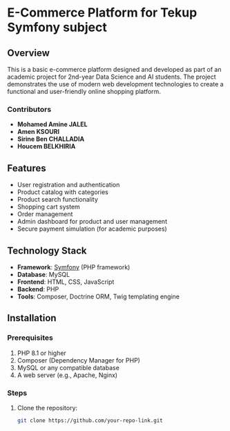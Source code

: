 # E-Commerce Platform for Tekup Symfony subject

## Overview
This is a basic e-commerce platform designed and developed as part of an academic project for 2nd-year Data Science and AI students. The project demonstrates the use of modern web development technologies to create a functional and user-friendly online shopping platform.

### Contributors
- **Mohamed Amine JALEL**  
- **Amen KSOURI**  
- **Sirine Ben CHALLADIA**  
- **Houcem BELKHIRIA** 

## Features
- User registration and authentication
- Product catalog with categories
- Product search functionality
- Shopping cart system
- Order management
- Admin dashboard for product and user management
- Secure payment simulation (for academic purposes)

## Technology Stack
- **Framework**: [Symfony](https://symfony.com/) (PHP framework)
- **Database**: MySQL
- **Frontend**: HTML, CSS, JavaScript
- **Backend**: PHP
- **Tools**: Composer, Doctrine ORM, Twig templating engine

## Installation
### Prerequisites
1. PHP 8.1 or higher
2. Composer (Dependency Manager for PHP)
3. MySQL or any compatible database
4. A web server (e.g., Apache, Nginx)

### Steps
1. Clone the repository:
   ```bash
   git clone https://github.com/your-repo-link.git
